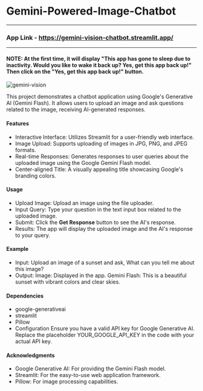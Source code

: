 # Gemini-Powered-Image-Chatbot
-----------------------------
### App Link - https://gemini-vision-chatbot.streamlit.app/
--------
#### NOTE: At the first time, it will display "This app has gone to sleep due to inactivity. Would you like to wake it back up? Yes, get this app back up!" Then click on the "Yes, get this app back up!" button.

![gemini-vision](https://github.com/user-attachments/assets/181eb149-403a-4c47-98bf-e8d065d3a2bf)

This project demonstrates a chatbot application using Google's Generative AI (Gemini Flash). It allows users to upload an image and ask questions related to the image, receiving AI-generated responses.

#### Features
+ Interactive Interface: Utilizes Streamlit for a user-friendly web interface.
+ Image Upload: Supports uploading of images in JPG, PNG, and JPEG formats.
+ Real-time Responses: Generates responses to user queries about the uploaded image using the Google Gemini Flash model.
+ Center-aligned Title: A visually appealing title showcasing Google's branding colors.

#### Usage
+ Upload Image: Upload an image using the file uploader.
+ Input Query: Type your question in the text input box related to the uploaded image.
+ Submit: Click the **Get Response** button to see the AI's response.
+ Results: The app will display the uploaded image and the AI's response to your query.

#### Example
+ Input: Upload an image of a sunset and ask, What can you tell me about this image?
+ Output:
Image: Displayed in the app.
Gemini Flash: This is a beautiful sunset with vibrant colors and clear skies.

#### Dependencies
+ google-generativeai
+ streamlit
+ Pillow
+ Configuration
Ensure you have a valid API key for Google Generative AI. Replace the placeholder YOUR_GOOGLE_API_KEY in the code with your actual API key.

#### Acknowledgments
+ Google Generative AI: For providing the Gemini Flash model.
+ Streamlit: For the easy-to-use web application framework.
+ Pillow: For image processing capabilities.

